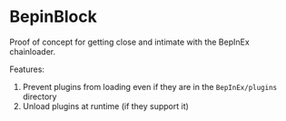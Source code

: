 # BepinBlock

Proof of concept for getting close and intimate with the BepInEx chainloader.

Features:

1. Prevent plugins from loading even if they are in the `BepInEx/plugins` directory
1. Unload plugins at runtime (if they support it)